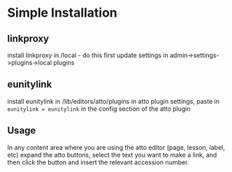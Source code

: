 # Simple Installation #

## linkproxy ##

install linkproxy in /local  - do this first
update settings in admin->settings->plugins->local plugins


## eunitylink ##

install eunitylink in /lib/editors/atto/plugins
in atto plugin settings, paste in `eunitylink = eunitylink` in the config section of the atto plugin

## Usage ##

In any content area where you are using the atto editor (page, lesson, label, etc) expand the atto buttons, select the text you want to make a link, and then click the button and insert the relevant accession number.

